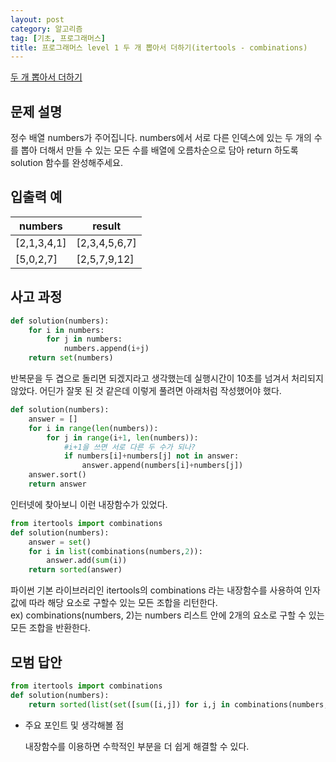 ```yaml
---
layout: post
category: 알고리즘
tag: [기초, 프로그래머스]
title: 프로그래머스 level 1 두 개 뽑아서 더하기(itertools - combinations)
---
```


[두 개 뽑아서 더하기](https://programmers.co.kr/learn/courses/30/lessons/68644) 

## 문제 설명

정수 배열 numbers가 주어집니다. numbers에서 서로 다른 인덱스에 있는 두 개의 수를 뽑아 더해서 만들 수 있는 모든 수를 배열에 오름차순으로 담아 return 하도록 solution 함수를 완성해주세요.

## 입출력 예

<table>
  <thead>
    <tr>
      <th>numbers</th>
      <th>result</th>
    </tr>
  </thead>
  <tbody>
    <tr>
      <td>[2,1,3,4,1]</td>
      <td>[2,3,4,5,6,7]</td>
    </tr>
    <tr>
      <td>[5,0,2,7]</td>
      <td>[2,5,7,9,12]</td>
    </tr>
  </tbody>
</table>

## 사고 과정

```python
def solution(numbers):
    for i in numbers:
        for j in numbers:
            numbers.append(i+j)
    return set(numbers)
```
반복문을 두 겹으로 돌리면 되겠지라고 생각했는데 실행시간이 10초를 넘겨서 처리되지 않았다.
어딘가 잘못 된 것 같은데 이렇게 풀려면 아래처럼 작성했어야 했다.

```python
def solution(numbers):
    answer = []
    for i in range(len(numbers)):
        for j in range(i+1, len(numbers)): 
            #i+1을 쓰면 서로 다른 두 수가 되나?
            if numbers[i]+numbers[j] not in answer:
                answer.append(numbers[i]+numbers[j])
    answer.sort()
    return answer
```

인터넷에 찾아보니 이런 내장함수가 있었다.

```python
from itertools import combinations
def solution(numbers):
    answer = set()
    for i in list(combinations(numbers,2)):
        answer.add(sum(i))
    return sorted(answer)
```

파이썬 기본 라이브러리인 itertools의 combinations 라는 내장함수를 사용하여 인자값에 따라 해당 요소로 구할수 있는 모든 조합을 리턴한다.  
ex) combinations(numbers, 2)는 numbers 리스트 안에 2개의 요소로 구할 수 있는 모든 조합을 반환한다.

## 모범 답안

```python
from itertools import combinations
def solution(numbers):
    return sorted(list(set([sum([i,j]) for i,j in combinations(numbers,2)])))
```

* 주요 포인트 및 생각해볼 점   

  내장함수를 이용하면 수학적인 부분을 더 쉽게 해결할 수 있다.